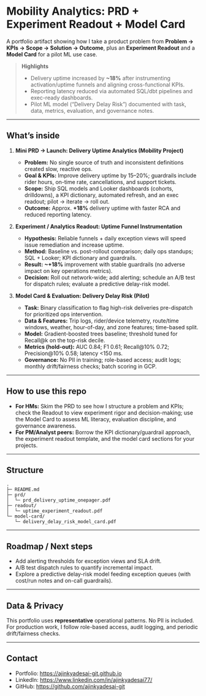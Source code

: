 # Mobility Analytics: PRD + Experiment Readout + Model Card

A portfolio artifact showing how I take a product problem from **Problem → KPIs → Scope → Solution → Outcome**, plus an **Experiment Readout** and a **Model Card** for a pilot ML use case.

> **Highlights**
> - Delivery uptime increased by **~18%** after instrumenting activation/uptime funnels and aligning cross-functional KPIs.
> - Reporting latency reduced via automated SQL/dbt pipelines and exec-ready dashboards.
> - Pilot ML model (“Delivery Delay Risk”) documented with task, data, metrics, evaluation, and governance notes.

---

## What’s inside

1) **Mini PRD → Launch: Delivery Uptime Analytics (Mobility Project)**  
   - **Problem:** No single source of truth and inconsistent definitions created slow, reactive ops.  
   - **Goal & KPIs:** Improve delivery uptime by 15–20%; guardrails include rider hours, on-time rate, cancellations, and support tickets.  
   - **Scope:** Ship SQL models and Looker dashboards (cohorts, drilldowns), a KPI dictionary, automated refresh, and an exec readout; pilot → iterate → roll out.  
   - **Outcome:** Approx. **+18%** delivery uptime with faster RCA and reduced reporting latency.
   
2) **Experiment / Analytics Readout: Uptime Funnel Instrumentation**  
   - **Hypothesis:** Reliable funnels + daily exception views will speed issue remediation and increase uptime.  
   - **Method:** Baseline vs. post-rollout comparison; daily ops standups; SQL + Looker; KPI dictionary and guardrails.  
   - **Result:** **~+18%** improvement with stable guardrails (no adverse impact on key operations metrics).  
   - **Decision:** Roll out network-wide; add alerting; schedule an A/B test for dispatch rules; evaluate a predictive delay-risk model.
   
3) **Model Card & Evaluation: Delivery Delay Risk (Pilot)**  
   - **Task:** Binary classification to flag high-risk deliveries pre-dispatch for prioritized ops intervention.  
   - **Data & Features:** Trip logs, rider/device telemetry, route/time windows, weather, hour-of-day, and zone features; time-based split.  
   - **Model:** Gradient-boosted trees baseline; threshold tuned for Recall@k on the top-risk decile.  
   - **Metrics (hold-out):** AUC 0.84; F1 0.61; Recall@10% 0.72; Precision@10% 0.58; latency <150 ms.  
   - **Governance:** No PII in training; role-based access; audit logs; monthly drift/fairness checks; batch scoring in GCP.

---

## How to use this repo

- **For HMs:** Skim the PRD to see how I structure a problem and KPIs; check the Readout to view experiment rigor and decision-making; use the Model Card to assess ML literacy, evaluation discipline, and governance awareness.  
- **For PM/Analyst peers:** Borrow the KPI dictionary/guardrail approach, the experiment readout template, and the model card sections for your projects.

---

## Structure 

```
.
├─ README.md
├─ prd/
│  └─ prd_delivery_uptime_onepager.pdf
├─ readout/
│  └─ uptime_experiment_readout.pdf
└─ model-card/
   └─ delivery_delay_risk_model_card.pdf
```


---

## Roadmap / Next steps

- Add alerting thresholds for exception views and SLA drift.  
- A/B test dispatch rules to quantify incremental impact.  
- Explore a predictive delay-risk model feeding exception queues (with cost/run notes and on-call guardrails).

---

## Data & Privacy

This portfolio uses **representative** operational patterns. No PII is included. For production work, I follow role-based access, audit logging, and periodic drift/fairness checks.

---

## Contact

- Portfolio: https://ajinkyadesai-git.github.io  
- LinkedIn: https://www.linkedin.com/in/ajinkyadesai77/  
- GitHub: https://github.com/ajinkyadesai-git
